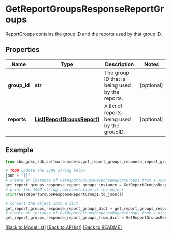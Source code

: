 # GetReportGroupsResponseReportGroups

ReportGroups contains the group ID and the reports used by that group ID.

## Properties

Name | Type | Description | Notes
------------ | ------------- | ------------- | -------------
**group_id** | **str** | The group ID that is being used by the reports. | [optional] 
**reports** | [**List[ReportGroupsReport]**](ReportGroupsReport.md) | A list of reports being used by the groupID. | [optional] 

## Example

```python
from ibm_gdsc_sdk_software.models.get_report_groups_response_report_groups import GetReportGroupsResponseReportGroups

# TODO update the JSON string below
json = "{}"
# create an instance of GetReportGroupsResponseReportGroups from a JSON string
get_report_groups_response_report_groups_instance = GetReportGroupsResponseReportGroups.from_json(json)
# print the JSON string representation of the object
print(GetReportGroupsResponseReportGroups.to_json())

# convert the object into a dict
get_report_groups_response_report_groups_dict = get_report_groups_response_report_groups_instance.to_dict()
# create an instance of GetReportGroupsResponseReportGroups from a dict
get_report_groups_response_report_groups_from_dict = GetReportGroupsResponseReportGroups.from_dict(get_report_groups_response_report_groups_dict)
```
[[Back to Model list]](../README.md#documentation-for-models) [[Back to API list]](../README.md#documentation-for-api-endpoints) [[Back to README]](../README.md)


